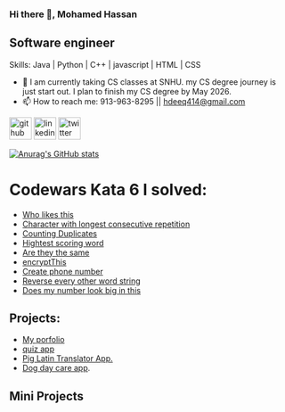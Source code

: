 ### Hi there 👋, Mohamed Hassan
## Software engineer

Skills: Java | Python | C++ | javascript | HTML | CSS

- 🌱 I am currently taking CS classes at SNHU. my CS degree journey is just start out. I plan to finish my CS degree by May 2026.
- 📫 How to reach me: 913-963-8295 || hdeeq414@gmail.com 


[<img src='https://cdn.jsdelivr.net/npm/simple-icons@3.0.1/icons/github.svg' alt='github' height='40'>](https://github.com/https://github.com/iscadeeye)  [<img src='https://cdn.jsdelivr.net/npm/simple-icons@3.0.1/icons/linkedin.svg' alt='linkedin' height='40'>](https://www.linkedin.com/in/linkedin.com/in/mhassan77/)  [<img src='https://cdn.jsdelivr.net/npm/simple-icons@3.0.1/icons/twitter.svg' alt='twitter' height='40'>](https://twitter.com/https://twitter.com/Mohamed75725590)  



[![Anurag's GitHub stats](https://github-readme-stats.vercel.app/api?username=iscadeeye)](https://github.com/anuraghazra/github-readme-stats)

# Codewars Kata 6 I solved:
* [Who likes this](https://www.codewars.com/kata/5266876b8f4bf2da9b000362)
* [Character with longest consecutive repetition](https://www.codewars.com/kata/586d6cefbcc21eed7a001155/solutions/javascript/me/best_practice)
* [Counting Duplicates](https://www.codewars.com/kata/54bf1c2cd5b56cc47f0007a1)
* [Hightest scoring word](https://www.codewars.com/kata/57eb8fcdf670e99d9b000272/solutions/javascript/me/best_practice)
* [Are they the same](https://www.codewars.com/kata/550498447451fbbd7600041c/solutions/javascript/me/best_practice)
* [encryptThis](https://www.codewars.com/users/iscadeeye/completed_solutions)
* [Create phone number](https://www.codewars.com/users/iscadeeye/completed_solutions)
* [Reverse every other word string](https://www.codewars.com/kata/58d76854024c72c3e20000de/solutions/javascript/me/best_practice)
* [Does my number look big in this](https://www.codewars.com/kata/5287e858c6b5a9678200083c/solutions/javascript/me/best_practice)


## Projects:
* [My porfolio]( https://iscadeeye.github.io/my-porfolio/)
* [quiz app](https://iscadeeye.github.io/Triva-quiz-app/)
* [Pig Latin Translator App.](https://iscadeeye.github.io/pig-latin-translator-app/)
* [Dog day care app](https://iscadeeye.github.io/Dog-day-care-app/).



## Mini Projects



